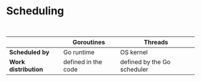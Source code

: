 # Scheduling

<br />

| | **Goroutines** | **Threads** |
|-|----------------|-------------|
| **Scheduled by** | Go runtime | OS kernel |
| **Work distribution** | defined in the code | defined by the Go scheduler |
